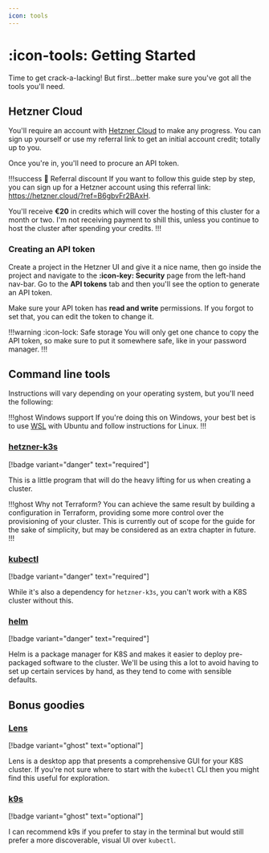 ```yaml
---
icon: tools
---
```


# :icon-tools: Getting Started

Time to get crack-a-lacking! But first...better make sure you've got all the tools you'll need.

## Hetzner Cloud

You'll require an account with [Hetzner Cloud](https://cloud.hetzner.com) to make any progress. You can sign up yourself or use my referral link to get an initial account credit; totally up to you. 

Once you're in, you'll need to procure an API token.

!!!success :money_with_wings: Referral discount
If you want to follow this guide step by step, you can sign up for a Hetzner account using this referral link: https://hetzner.cloud/?ref=B6gbvFr2BAxH.

You'll receive **€20** in credits which will cover the hosting of this cluster for a month or two. I'm not receiving payment to shill this, unless you continue to host the cluster after spending your credits.
!!!

### Creating an API token

Create a project in the Hetzner UI and give it a nice name, then go inside the project and navigate to the **:icon-key: Security** page from the left-hand nav-bar. Go to the **API tokens** tab and then you'll see the option to generate an API token.

Make sure your API token has **read and write** permissions. If you forgot to set that, you can edit the token to change it.

!!!warning :icon-lock: Safe storage
You will only get one chance to copy the API token, so make sure to put it somewhere safe, like in your password manager.
!!!

## Command line tools

Instructions will vary depending on your operating system, but you'll need the following:

!!!ghost Windows support
If you're doing this on Windows, your best bet is to use [WSL](https://learn.microsoft.com/en-us/windows/wsl/install) with Ubuntu and follow instructions for Linux.
!!!

### [hetzner-k3s](https://github.com/vitobotta/hetzner-k3s) 
[!badge variant="danger" text="required"]

This is a little program that will do the heavy lifting for us when creating a cluster.

!!!ghost Why not Terraform?
You can achieve the same result by building a configuration in Terraform, providing some more control over the provisioning of your cluster. This is currently out of scope for the guide for the sake of simplicity, but may be considered as an extra chapter in future.
!!!

### [kubectl](https://kubernetes.io/docs/tasks/tools) 
[!badge variant="danger" text="required"]

While it's also a dependency for `hetzner-k3s`, you can't work with a K8S cluster without this.

### [helm](https://helm.sh/docs/intro/install)
[!badge variant="danger" text="required"]

Helm is a package manager for K8S and makes it easier to deploy pre-packaged software to the cluster. We'll be using this a lot to avoid having to set up certain services by hand, as they tend to come with sensible defaults.

## Bonus goodies

### [Lens](https://k8slens.dev/)
[!badge variant="ghost" text="optional"]

Lens is a desktop app that presents a comprehensive GUI for your K8S cluster. If you're not sure where to start with the `kubectl` CLI then you might find this useful for exploration.

### [k9s](https://k9scli.io/)
[!badge variant="ghost" text="optional"]

I can recommend k9s if you prefer to stay in the terminal but would still prefer a more discoverable, visual UI over `kubectl`.


